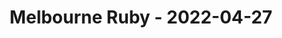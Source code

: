 ---
layout: post
title: Melbourne Ruby - 2022-04-27
datetime: 2022-04-27 18:00:00.000000000 -04:00
name: Melbourne Ruby
external_url: https://www.meetup.com/Ruby-On-Rails-Oceania-Melbourne/events/268079427/
---